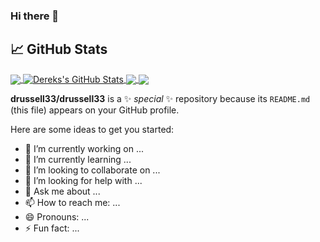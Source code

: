 ### Hi there 👋


## &#x1f4c8; GitHub Stats

<a href="https://github.com/drussell33/drussell33">
  <img align="center" src="https://github-readme-stats.vercel.app/api/top-langs/?username=drussell33&hide=java,html,TSQL,tex&title_color=ffffff&text_color=c9cacc&icon_color=2bbc8a&bg_color=1d1f21&langs_count=5" />
</a>
<a href="https://github.com/drussell33/drussell33">
  <img align="center" src="https://github-readme-stats.vercel.app/api?username=drussell33&show_icons=true&line_height=40&count_private=true&title_color=ffffff&text_color=c9cacc&icon_color=2bbc8a&bg_color=1d1f21" alt="Dereks's GitHub Stats" />
</a>

<a href="https://github.com/drussell33/wou-cs-46x-starlane">
  <img align="center" src="https://github-readme-stats.vercel.app/api/pin/?username=drussell33&repo=wou-cs-46x-starlane&title_color=ffffff&text_color=c9cacc&icon_color=2bbc8a&bg_color=1d1f21" />
</a>

<a href="https://github.com/drussell33/Python-Blockchain">
  <img align="center" src="https://github-readme-stats.vercel.app/api/pin/?username=drussell33&repo=Python-Blockchain-starlane&title_color=ffffff&text_color=c9cacc&icon_color=2bbc8a&bg_color=1d1f21" />
</a>


**drussell33/drussell33** is a ✨ _special_ ✨ repository because its `README.md` (this file) appears on your GitHub profile.

Here are some ideas to get you started:

- 🔭 I’m currently working on ...
- 🌱 I’m currently learning ...
- 👯 I’m looking to collaborate on ...
- 🤔 I’m looking for help with ...
- 💬 Ask me about ...
- 📫 How to reach me: ...
- 😄 Pronouns: ...
- ⚡ Fun fact: ...

